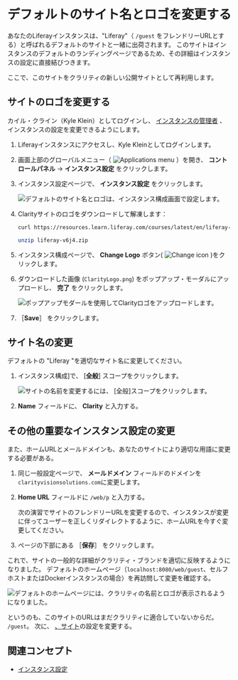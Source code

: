 # デフォルトのサイト名とロゴを変更する

あなたのLiferayインスタンスは、"Liferay"（ `/guest` をフレンドリーURLとする）と呼ばれるデフォルトのサイトと一緒に出荷されます。 このサイトはインスタンスのデフォルトのランディングページであるため、その詳細はインスタンスの設定に直接結びつきます。

ここで、このサイトをクラリティの新しい公開サイトとして再利用します。

## サイトのロゴを変更する

カイル・クライン（Kyle Klein）としてログインし、 [インスタンスの管理者](https://learn.liferay.com/w/courses/liferay-administrator/users-accounts-organizations/managing-users#create-an-administrator) 、インスタンスの設定を変更できるようにします。

1. Liferayインスタンスにアクセスし、Kyle Kleinとしてログインします。

1. 画面上部のグローバルメニュー（ ![Applications menu](../../images/icon-applications-menu.png) ）を開き、 **コントロールパネル** &rarr; **インスタンス設定** をクリックします。

1. インスタンス設定ページで、 **インスタンス設定** をクリックします。

   ![デフォルトのサイト名とロゴは、インスタンス構成画面で設定します。](./changing-the-default-sites-name-and-logo/images/01.png)

1. Clarityサイトのロゴをダウンロードして解凍します：

   ```bash
   curl https://resources.learn.liferay.com/courses/latest/en/liferay-v6j4.zip -O
   ```

   ```bash
   unzip liferay-v6j4.zip
   ```

1. インスタンス構成ページで、 **Change Logo** ボタン( ![Change icon](../../images/icon-change.png) )をクリックします。

1. ダウンロードした画像 (`ClarityLogo.png`) をポップアップ・モーダルにアップロードし、 **完了** をクリックします。

   ![ポップアップモダールを使用してClarityロゴをアップロードします。](./changing-the-default-sites-name-and-logo/images/02.png)

1. ［**Save**］ をクリックします。

## サイト名の変更

デフォルトの "Liferay "を適切なサイト名に変更してください。

1. インスタンス構成]で、 [**全般**] スコープをクリックします。

   ![サイトの名前を変更するには、 [全般]スコープをクリックします。](./changing-the-default-sites-name-and-logo/images/03.png)

1. **Name** フィールドに、 **Clarity** と入力する。

## その他の重要なインスタンス設定の変更

また、ホームURLとメールドメインも、あなたのサイトにより適切な用語に変更する必要がある。

1. 同じ一般設定ページで、 **メールドメイン** フィールドのドメインを `clarityvisionsolutions.com`に変更します。

1. **Home URL** フィールドに `/web/p` と入力する。

   次の演習でサイトのフレンドリーURLを変更するので、インスタンスが変更に伴ってユーザーを正しくリダイレクトするように、ホームURLを今すぐ変更してください。

1. ページの下部にある ［**保存**］ をクリックします。

これで、サイトの一般的な詳細がクラリティ・ブランドを適切に反映するようになりました。 デフォルトのホームページ（`localhost:8080/web/guest`、セルフホストまたはDockerインスタンスの場合）を再訪問して変更を確認する。

![デフォルトのホームページには、クラリティの名前とロゴが表示されるようになりました。](./changing-the-default-sites-name-and-logo/images/05.png)

というのも、このサイトのURLはまだクラリティに適合していないからだ。 `/guest`。 次に、 [、サイト](./changing-your-public-sites-settings.md)の設定を変更する。

## 関連コンセプト

* [インスタンス設定](https://learn.liferay.com/w/dxp/system-administration/configuring-liferay/virtual-instances/instance-configuration)
